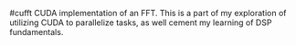#cufft
CUDA implementation of an FFT. This is a part of my exploration of utilizing CUDA to parallelize tasks, as well cement my learning of DSP fundamentals.
